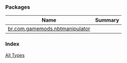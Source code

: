 

### Packages

| Name | Summary |
|---|---|
| [br.com.gamemods.nbtmanipulator](br.com.gamemods.nbtmanipulator/index.md) |  |

### Index

[All Types](alltypes/index.md)